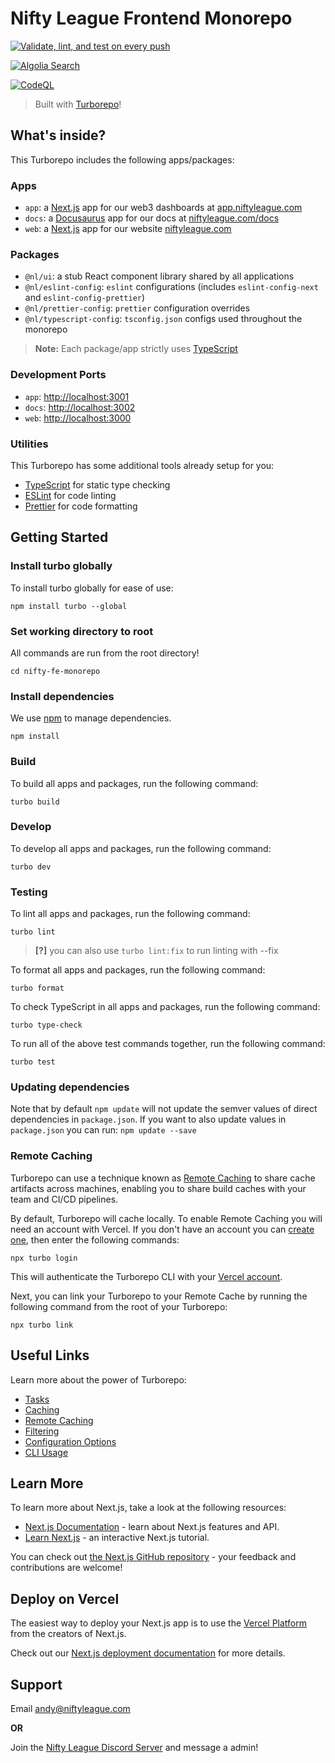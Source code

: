 # Nifty League Frontend Monorepo

[![Validate, lint, and test on every push](https://github.com/NiftyLeague/nifty-fe-monorepo/actions/workflows/ci.yml/badge.svg?branch=main)](https://github.com/NiftyLeague/nifty-fe-monorepo/actions/workflows/ci.yml)

[![Algolia Search](https://github.com/NiftyLeague/nifty-fe-monorepo/actions/workflows/search.yaml/badge.svg?branch=main)](https://github.com/NiftyLeague/nifty-fe-monorepo/actions/workflows/search.yaml)

[![CodeQL](https://github.com/NiftyLeague/nifty-fe-monorepo/actions/workflows/github-code-scanning/codeql/badge.svg?branch=main)](https://github.com/NiftyLeague/nifty-fe-monorepo/actions/workflows/github-code-scanning/codeql)

> Built with [Turborepo](https://turbo.build/)!

## What's inside?

This Turborepo includes the following apps/packages:

### Apps

- `app`: a [Next.js](https://nextjs.org/) app for our web3 dashboards at [app.niftyleague.com](http:/app.niftyleague.com)
- `docs`: a [Docusaurus](https://docusaurus.io/) app for our docs at [niftyleague.com/docs](http://niftyleague.com/docs)
- `web`: a [Next.js](https://nextjs.org/) app for our website [niftyleague.com](http://niftyleague.com)

### Packages

- `@nl/ui`: a stub React component library shared by all applications
- `@nl/eslint-config`: `eslint` configurations (includes `eslint-config-next` and `eslint-config-prettier`)
- `@nl/prettier-config`: `prettier` configuration overrides
- `@nl/typescript-config`: `tsconfig.json` configs used throughout the monorepo

> **Note:**
> Each package/app strictly uses [TypeScript](https://www.typescriptlang.org/)

### Development Ports

- `app`: [http://localhost:3001](http://localhost:3001)
- `docs`: [http://localhost:3002](http://localhost:3002/docs/)
- `web`: [http://localhost:3000](http://localhost:3000)

### Utilities

This Turborepo has some additional tools already setup for you:

- [TypeScript](https://www.typescriptlang.org/) for static type checking
- [ESLint](https://eslint.org/) for code linting
- [Prettier](https://prettier.io) for code formatting

## Getting Started

### Install turbo globally

To install turbo globally for ease of use:

```
npm install turbo --global
```

### Set working directory to root

All commands are run from the root directory!

```
cd nifty-fe-monorepo
```

### Install dependencies

We use [npm](https://docs.npmjs.com/) to manage dependencies.

```
npm install
```

### Build

To build all apps and packages, run the following command:

```
turbo build
```

### Develop

To develop all apps and packages, run the following command:

```
turbo dev
```

### Testing

To lint all apps and packages, run the following command:

```
turbo lint
```

> **[?]**
> you can also use `turbo lint:fix` to run linting with --fix

To format all apps and packages, run the following command:

```
turbo format
```

To check TypeScript in all apps and packages, run the following command:

```
turbo type-check
```

To run all of the above test commands together, run the following command:

```
turbo test
```

### Updating dependencies

Note that by default `npm update` will not update the semver values of direct dependencies in `package.json`. If you want to also update values in `package.json` you can run: `npm update --save`

### Remote Caching

Turborepo can use a technique known as [Remote Caching](https://turbo.build/repo/docs/core-concepts/remote-caching) to share cache artifacts across machines, enabling you to share build caches with your team and CI/CD pipelines.

By default, Turborepo will cache locally. To enable Remote Caching you will need an account with Vercel. If you don't have an account you can [create one](https://vercel.com/signup), then enter the following commands:

```
npx turbo login
```

This will authenticate the Turborepo CLI with your [Vercel account](https://vercel.com/docs/concepts/personal-accounts/overview).

Next, you can link your Turborepo to your Remote Cache by running the following command from the root of your Turborepo:

```
npx turbo link
```

## Useful Links

Learn more about the power of Turborepo:

- [Tasks](https://turbo.build/repo/docs/core-concepts/monorepos/running-tasks)
- [Caching](https://turbo.build/repo/docs/core-concepts/caching)
- [Remote Caching](https://turbo.build/repo/docs/core-concepts/remote-caching)
- [Filtering](https://turbo.build/repo/docs/core-concepts/monorepos/filtering)
- [Configuration Options](https://turbo.build/repo/docs/reference/configuration)
- [CLI Usage](https://turbo.build/repo/docs/reference/command-line-reference)

## Learn More

To learn more about Next.js, take a look at the following resources:

- [Next.js Documentation](https://nextjs.org/docs) - learn about Next.js features and API.
- [Learn Next.js](https://nextjs.org/learn) - an interactive Next.js tutorial.

You can check out [the Next.js GitHub repository](https://github.com/vercel/next.js/) - your feedback and contributions are welcome!

## Deploy on Vercel

The easiest way to deploy your Next.js app is to use the [Vercel Platform](https://vercel.com/new?utm_medium=default-template&filter=next.js&utm_source=create-next-app&utm_campaign=create-next-app-readme) from the creators of Next.js.

Check out our [Next.js deployment documentation](https://nextjs.org/docs/deployment) for more details.

## Support

Email [andy@niftyleague.com](mailto:andy@niftyleague.com)

**OR**

Join the [Nifty League Discord Server](https://discord.gg/niftyleague) and message a admin!
